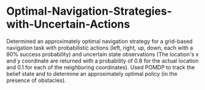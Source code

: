 # Optimal-Navigation-Strategies-with-Uncertain-Actions
Determined an approximately optimal navigation strategy for a grid-based navigation task with probabilistic actions (left, right, up, down, each with a 80% success probability) and uncertain state observations (The location's x and y coordinate are returned with a probability of 0.8 for the actual location and 0.1 for each of the neighboring coordinates). Used POMDP to track the belief state and to determine an approximately optimal policy (in the presence of obstacles).
